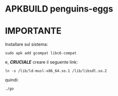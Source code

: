# APKBUILD penguins-eggs

# IMPORTANTE

Installare sul sistema:
```
sudo apk add gcompat libc6-compat
```

e, ***CRUCIALE*** creare il seguente link:
```
ln -s /lib/ld-musl-x86_64.so.1 /lib/libsdl.so.2
```

quindi:

```
./go
```
